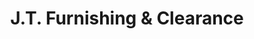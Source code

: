 ---
title: "J.T. Furnishing & Clearance"
url: /kings-lynn/j-t-furnishing-and-clearance/
shop: furniture
---